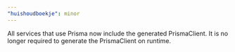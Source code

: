 ```yaml
---
"huishoudboekje": minor
---
```


All services that use Prisma now include the generated PrismaClient. It is no longer required to generate the PrismaClient on runtime.
